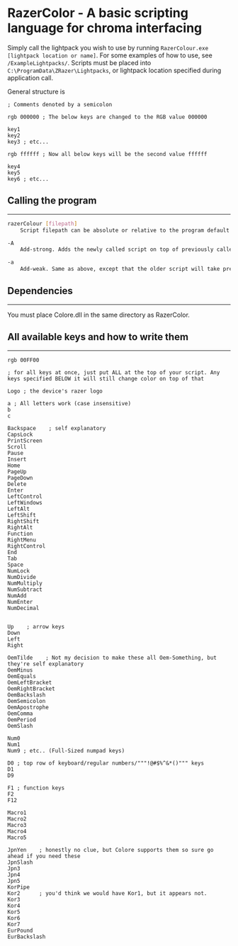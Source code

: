 # RazerColor - A basic scripting language for chroma interfacing

Simply call the lightpack you wish to use by running `RazerColour.exe [lightpack location or name]`.
For some examples of how to use, see `/ExampleLightpacks/`.
Scripts must be placed into `C:\ProgramData\ZRazer\Lightpacks`, or lightpack location specified during application call.

General structure is

```rzl
; Comments denoted by a semicolon

rgb 000000 ; The below keys are changed to the RGB value 000000

key1
key2
key3 ; etc...

rgb ffffff ; Now all below keys will be the second value ffffff

key4
key5
key6 ; etc...
```

## Calling the program

---

```bash
razerColour [filepath]
    Script filepath can be absolute or relative to the program default folder (C:\ProgramData\ZRazer\Lightpacks). By default, a new script will entirely replace a previous one.

-A
    Add-strong. Adds the newly called script on top of previously called script, replacing the old one when necessary.

-a
    Add-weak. Same as above, except that the older script will take precedence.
```

## Dependencies

---

You must place Colore.dll in the same directory as RazerColor.

## All available keys and how to write them

---

```rzl
rgb 00FF00

; for all keys at once, just put ALL at the top of your script. Any keys specified BELOW it will still change color on top of that

Logo ; the device's razer logo

a ; All letters work (case insensitive)
b
c

Backspace    ; self explanatory
CapsLock
PrintScreen
Scroll
Pause
Insert
Home
PageUp
PageDown
Delete
Enter
LeftControl
LeftWindows
LeftAlt
LeftShift
RightShift
RightAlt
Function
RightMenu
RightControl
End
Tab
Space
NumLock
NumDivide
NumMultiply
NumSubtract
NumAdd
NumEnter
NumDecimal


Up    ; arrow keys
Down
Left
Right

OemTilde    ; Not my decision to make these all Oem-Something, but they're self explanatory
OemMinus
OemEquals
OemLeftBracket
OemRightBracket
OemBackslash
OemSemicolon
OemApostrophe
OemComma
OemPeriod
OemSlash

Num0
Num1
Num9 ; etc.. (Full-Sized numpad keys)

D0 ; top row of keyboard/regular numbers/"""!@#$%^&*()""" keys
D1
D9

F1 ; function keys
F2
F12

Macro1
Macro2
Macro3
Macro4
Macro5

JpnYen    ; honestly no clue, but Colore supports them so sure go ahead if you need these
JpnSlash
Jpn3
Jpn4
Jpn5
KorPipe
Kor2      ; you'd think we would have Kor1, but it appears not.
Kor3
Kor4
Kor5
Kor6
Kor7
EurPound
EurBackslash
```
